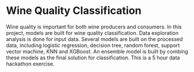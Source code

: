 # Wine Quality Classification
Wine quality is important for both wine producers and consumers. In this project, models are built for wine quality classification. Data exploration analysis is done for input data. Several models are built on the processed data, including logistic regression, decision tree, random forest, support vector machine, KNN and XGBoost. An ensemble model is built by combing these models as the final solution for classification. 
This is a 5 hour data hackathon exercise.
